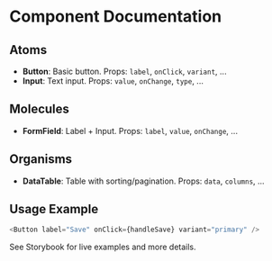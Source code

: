 # Component Documentation

## Atoms
- **Button**: Basic button. Props: `label`, `onClick`, `variant`, ...
- **Input**: Text input. Props: `value`, `onChange`, `type`, ...

## Molecules
- **FormField**: Label + Input. Props: `label`, `value`, `onChange`, ...

## Organisms
- **DataTable**: Table with sorting/pagination. Props: `data`, `columns`, ...

## Usage Example
```js
<Button label="Save" onClick={handleSave} variant="primary" />
```

See Storybook for live examples and more details. 